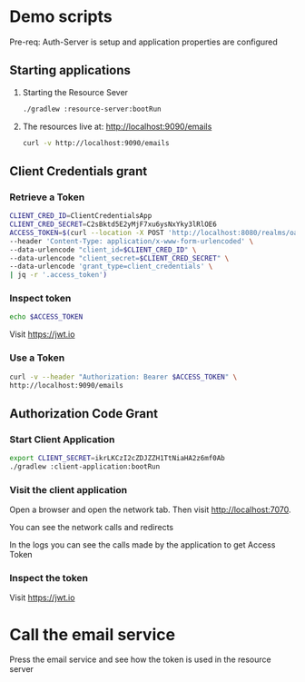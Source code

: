 # Demo scripts

Pre-req: 
Auth-Server is setup and application properties are configured

##  Starting applications

1. Starting the Resource Sever
   ```bash
   ./gradlew :resource-server:bootRun
   ```
2. The resources live at: <http://localhost:9090/emails>
   ```bash
   curl -v http://localhost:9090/emails
   ```
   
## Client Credentials grant

### Retrieve a Token

```bash
CLIENT_CRED_ID=ClientCredentialsApp
CLIENT_CRED_SECRET=C2sBktd5E2yMjF7xu6ysNxYky3lRlOE6
ACCESS_TOKEN=$(curl --location -X POST 'http://localhost:8080/realms/oauth2-workshop/protocol/openid-connect/token' \
--header 'Content-Type: application/x-www-form-urlencoded' \
--data-urlencode "client_id=$CLIENT_CRED_ID" \
--data-urlencode "client_secret=$CLIENT_CRED_SECRET" \
--data-urlencode 'grant_type=client_credentials' \
| jq -r '.access_token')
```

### Inspect token

```bash
echo $ACCESS_TOKEN
```
Visit <https://jwt.io>

### Use a Token

```bash
curl -v --header "Authorization: Bearer $ACCESS_TOKEN" \
http://localhost:9090/emails
```

## Authorization Code Grant

### Start Client Application

```bash
export CLIENT_SECRET=ikrLKCzI2cZDJZZH1TtNiaHA2z6mf0Ab
./gradlew :client-application:bootRun
```

### Visit the client application

Open a browser and open the network tab.
Then visit <http://localhost:7070>.

You can see the network calls and redirects

In the logs you can see the calls made by the application to get Access Token

### Inspect the token

Visit <https://jwt.io>

# Call the email service

Press the email service and see how the token is used in the resource server
